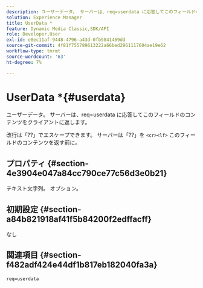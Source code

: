 ```yaml
---
description: ユーザーデータ。 サーバーは、req=userdata に応答してこのフィールドのコンテンツをクライアントに返します。
solution: Experience Manager
title: UserData *
feature: Dynamic Media Classic,SDK/API
role: Developer,User
exl-id: e8ec11af-9448-4796-a43d-0fb9841469dd
source-git-commit: 4f81f755789613222a66bed2961117604ae19e62
workflow-type: tm+mt
source-wordcount: '63'
ht-degree: 7%

---
```


# UserData *{#userdata}

ユーザーデータ。 サーバーは、req=userdata に応答してこのフィールドのコンテンツをクライアントに返します。

改行は「??」でエスケープできます。 サーバーは「??」を `<cr><lf>` このフィールドのコンテンツを返す前に。

## プロパティ {#section-4e3904e047a84cc790ce77c56d3e0b21}

テキスト文字列。 オプション。

## 初期設定 {#section-a84b821918af41f5b84200f2edffacff}

なし

## 関連項目 {#section-f482adf424e44df1b817eb182040fa3a}

`req=userdata`
